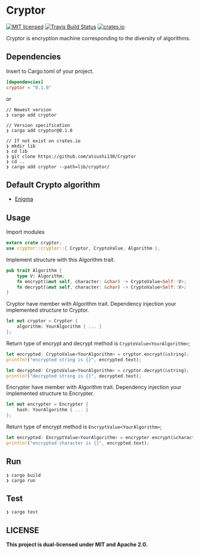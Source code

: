 # Cryptor
[![MIT licensed](https://img.shields.io/badge/license-MIT-blue.svg)](./LICENSE.md)
[![Travis Build Status](https://api.travis-ci.org/atsushi130/Cryptor.svg?branch=master)](https://travis-ci.org/atsushi130/Cryptor)
[![crates.io](https://img.shields.io/crates/v/cryptor.svg)](https://crates.io/crates/cryptor)

Cryptor is encryption machine corresponding to the diversity of algorithms.

## Dependencies
Insert to Cargo.toml of your project.
```toml
[dependencies]
cryptor = "0.1.0"
```
or
```console
// Newest version
❯ cargo add cryptor

// Version specification
❯ cargo add cryptor@0.1.0

// If not exist on crates.io
❯ mkdir lib
❯ cd lib
❯ git clone https://github.com/atsushi130/Cryptor
❯ cd ..
❯ cargo add cryptor --path=lib/cryptor/
```

## Default Crypto algorithm
- [Enigma](https://github.com/atsushi130/Cryptor/tree/master/src/cryptor/algorithm/enigma)

## Usage

Import modules
```rust
extern crate cryptor;
use cryptor::cryptor::{ Cryptor, CryptoValue, Algorithm };
```

Implement structure with this Algorithm trait.
```rust
pub trait Algorithm {
    type V: Algorithm;
    fn encrypt(&mut self, character: &char) -> CryptoValue<Self::V>;
    fn decrypt(&mut self, character: &char) -> CryptoValue<Self::V>;
}
```

Cryptor have member with Algorithm trait. Dependency injection your implemented structure to Cryptor.
```rust
let mut cryptor = Cryptor {
    algorithm: YourAlgorithm { ... }
};
```

Return type of encrypt and decrypt method is `CryptoValue<YourAlgorithm>`;
```rust
let encrypted: CryptoValue<YourAlgorithm> = cryptor.encrypt(&string);
println!("encrypted string is {}", encrypted.text);

let decrypted: CryptoValue<YourAlgorithm> = cryptor.decrypt(&string);
println!("decrypted string is {}", decrypted.text);
```

Encrypter have member with Algorithm trait. Dependency injection your implemented structure to Encrypter.
```rust
let mut encrypter = Encrypter {
    hash: YourAlgorithm { ... }
};
```

Return type of encrypt method is `EncryptValue<YourAlgorithm>`;
```rust
let encrypted: EncryptValue<YourAlgorithm> = encrypter.encrypt(&character);
println!("encrypted character is {}", encrypted.text);
```

## Run
```console
❯ cargo build
❯ cargo run

```

## Test
```console
❯ cargo test

```

## LICENSE
**This project is dual-licensed under MIT and Apache 2.0.**
